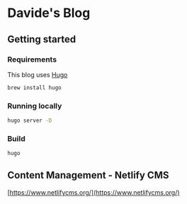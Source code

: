 # Davide's Blog

## Getting started

### Requirements

This blog uses [Hugo](https://gohugo.io/getting-started/quick-start/)

```bash
brew install hugo
```

### Running locally

```bash
hugo server -D
```

### Build

```bash
hugo
```

## Content Management - Netlify CMS

[https://www.netlifycms.org/](https://www.netlifycms.org/)